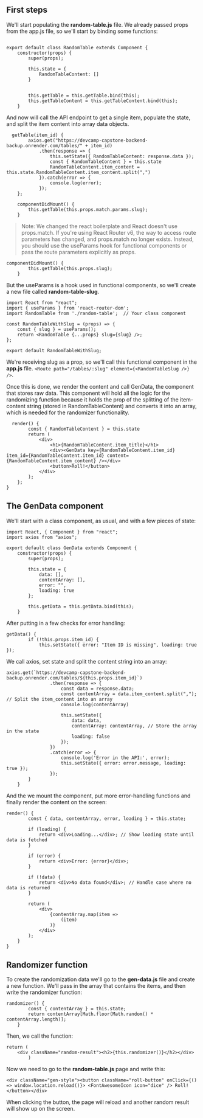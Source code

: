 ## First steps

We'll start populating the **random-table.js** file. We already passed props from the app.js file, so we'll start by binding some functions:

```

export default class RandomTable extends Component {
    constructor(props) {
        super(props);

        this.state = {
            RandomTableContent: []
        }


        this.getTable = this.getTable.bind(this);
        this.getTableContent = this.getTableContent.bind(this);
    }
```

And now will call the API endpoint to get a single item, populate the state, and split the item content into array data objects. 

```
  getTable(item_id) {
        axios.get("https://devcamp-capstone-backend-backup.onrender.com/tables/" + item_id)
            .then(response => {
                this.setState({ RandomTableContent: response.data });
                const { RandomTableContent } = this.state
                RandomTableContent.item_content = this.state.RandomTableContent.item_content.split(",")
            }).catch(error => {
                console.log(error);
            });
    };

    componentDidMount() {
        this.getTable(this.props.match.params.slug);
    }
```

> Note: We changed the react boilerplate and React doesn't use props.match. If you're using React Router v6, the way to access route parameters has changed, and props.match no longer exists. Instead, you should use the useParams hook for functional components or pass the route parameters explicitly as props.
```
componentDidMount() {
        this.getTable(this.props.slug);
    }
```

But the useParams is a hook used in functional components, so we'll create a new file called **random-table-slug**.

```
import React from "react";
import { useParams } from 'react-router-dom';
import RandomTable from './random-table';  // Your class component

const RandomTableWithSlug = (props) => {
    const { slug } = useParams();
    return <RandomTable {...props} slug={slug} />;
};

export default RandomTableWithSlug;
```

We're receiving slug as a prop, so we'll call this functional component in the **app.js** file. ``<Route path="/tables/:slug" element={<RandomTableSlug />} />``.

Once this is done, we render the content and call GenData, the component that stores raw data. This component will hold all the logic for the randomizing function because it holds the prop of the splitting of the item-content string (stored in RandomTableContent) and converts it into an array, which is needed for the randomizer functionality.

```
  render() {
        const { RandomTableContent } = this.state
        return (
            <div>
                <h1>{RandomTableContent.item_title}</h1>
                <div><GenData key={RandomTableContent.item_id} item_id={RandomTableContent.item_id} content={RandomTableContent.item_content} /></div>
                <button>Roll!</button>
            </div>
        );
    };
}
```

## The GenData component

We'll start with a class component, as usual, and with a few pieces of state:

```
import React, { Component } from "react";
import axios from "axios";

export default class GenData extends Component {
    constructor(props) {
        super(props);

        this.state = {
            data: [],
            contentArray: [],
            error: "",
            loading: true
        };

        this.getData = this.getData.bind(this);
    }
```

After putting in a few checks for error handling:

```
getData() {
        if (!this.props.item_id) {
            this.setState({ error: "Item ID is missing", loading: true });
```

We call axios, set state and split the content string into an array:

```
axios.get(`https://devcamp-capstone-backend-backup.onrender.com/tables/${this.props.item_id}`)
                .then(response => {
                    const data = response.data;
                    const contentArray = data.item_content.split(","); // Split the item_content into an array
                    console.log(contentArray)

                    this.setState({
                        data: data,
                        contentArray: contentArray, // Store the array in the state
                        loading: false
                    });
                })
                .catch(error => {
                    console.log('Error in the API:', error);
                    this.setState({ error: error.message, loading: true });
                });
        }
    }
```

And the we mount the component, put more error-handling functions and finally render the content on the screen:

```
render() {
        const { data, contentArray, error, loading } = this.state;

        if (loading) {
            return <div>Loading...</div>; // Show loading state until data is fetched
        }

        if (error) {
            return <div>Error: {error}</div>;
        }

        if (!data) {
            return <div>No data found</div>; // Handle case where no data is returned
        }

        return (
            <div>
                {contentArray.map(item =>
                    (item)
                )}
            </div>
        );
    }
}
```

## Randomizer function

To create the randomization data we'll go to the **gen-data.js** file and create a new function. We'll pass in the array that contains the items, and then write the randomizer function:

```
randomizer() {
        const { contentArray } = this.state;
        return contentArray[Math.floor(Math.random() * contentArray.length)];
    }
```

Then, we call the function:

```
return (
    <div className="random-result"><h2>{this.randomizer()}</h2></div>
        )
```

Now we need to go to the **random-table.js** page and write this: 

```
<div className="gen-style"><button className="roll-button" onClick={() => window.location.reload()}> <FontAwesomeIcon icon="dice" /> Roll!</button></div>
```

When clicking the button, the page will reload and another random result will show up on the screen.

